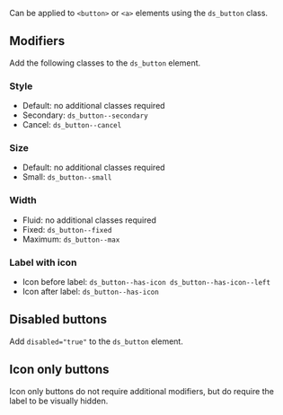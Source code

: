 Can be applied to ```<button>``` or ```<a>``` elements using the ```ds_button``` class.

## Modifiers
Add the following classes to the ```ds_button``` element.

### Style
- Default: no additional classes required
- Secondary: ```ds_button--secondary```
- Cancel: ```ds_button--cancel```

### Size
- Default: no additional classes required
- Small: ```ds_button--small```

### Width
- Fluid: no additional classes required
- Fixed: ```ds_button--fixed```
- Maximum: ```ds_button--max```

### Label with icon
- Icon before label: ```ds_button--has-icon ds_button--has-icon--left```
- Icon after label: ```ds_button--has-icon```

## Disabled buttons
Add ```disabled="true"``` to the ```ds_button``` element.

## Icon only buttons
Icon only buttons do not require additional modifiers, but do require the label to be visually hidden.